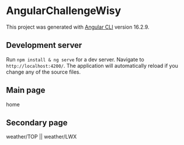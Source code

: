 # AngularChallengeWisy

This project was generated with [Angular CLI](https://github.com/angular/angular-cli) version 16.2.9.

## Development server

Run `npm install & ng serve` for a dev server. Navigate to `http://localhost:4200/`. The application will automatically reload if you change any of the source files.

## Main page 

home

## Secondary page 

weather/TOP || weather/LWX
